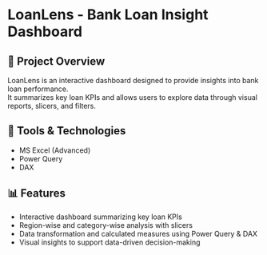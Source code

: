 # LoanLens - Bank Loan Insight Dashboard

## 📌 Project Overview
LoanLens is an interactive dashboard designed to provide insights into bank loan performance.  
It summarizes key loan KPIs and allows users to explore data through visual reports, slicers, and filters.

## 🔧 Tools & Technologies
- MS Excel (Advanced)
- Power Query
- DAX

## 📊 Features
- Interactive dashboard summarizing key loan KPIs  
- Region-wise and category-wise analysis with slicers  
- Data transformation and calculated measures using Power Query & DAX  
- Visual insights to support data-driven decision-making  




